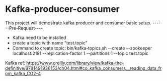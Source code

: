 # Kafka-producer-consumer
This project will demostrate kafka producer and consumer basic setup.
------Pre-Request----
* Kafka need to be installed
* create a topic with name "test.topic"
* Command to create topic:
bin/kafka-topics.sh --create --zookeeper localhost:2181 --replication-factor 1 --partitions 1 --topic test.topic

Kafka ref:
https://www.oreilly.com/library/view/kafka-the-definitive/9781491936153/ch04.html#co_kafka_consumers__reading_data_from_kafka_CO2-4
